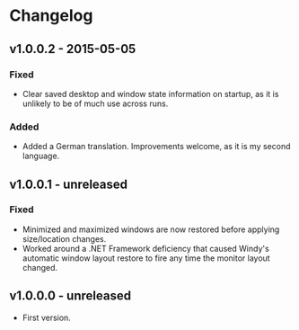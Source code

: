 # Changelog

## v1.0.0.2 - 2015-05-05
### Fixed
* Clear saved desktop and window state information on startup, as it is unlikely to be of much use across runs.

### Added
* Added a German translation. Improvements welcome, as it is my second language.

## v1.0.0.1 - unreleased
### Fixed
* Minimized and maximized windows are now restored before applying size/location changes.
* Worked around a .NET Framework deficiency that caused Windy's automatic window layout restore to fire any time
the monitor layout changed. 

## v1.0.0.0 - unreleased
* First version.